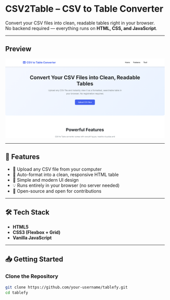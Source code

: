 # CSV2Table – CSV to Table Converter  

Convert your CSV files into clean, readable tables right in your browser.  
No backend required — everything runs on **HTML, CSS, and JavaScript**.  


---

## Preview

![Demo](CSV2Table.png) 

---

## 🚀 Features
- 📂 Upload any CSV file from your computer  
- 🔎 Auto-format into a clean, responsive HTML table  
- 🎨 Simple and modern UI design  
- 💡 Runs entirely in your browser (no server needed)  
- 🔧 Open-source and open for contributions  

---

## 🛠️ Tech Stack
- **HTML5**  
- **CSS3 (Flexbox + Grid)**  
- **Vanilla JavaScript**  

---

## 📥 Getting Started

### Clone the Repository
```bash
git clone https://github.com/your-username/tablefy.git
cd tablefy
